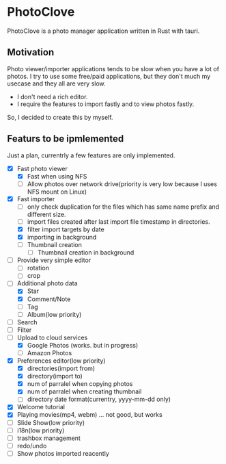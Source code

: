 # PhotoClove

PhotoClove is a photo manager application written in Rust with tauri.

## Motivation

Photo viewer/importer applications tends to be slow when you have a lot of photos.
I try to use some free/paid applications, but they don't much my usecase and they all are very slow.

- I don't need a rich editor.
- I require the features to import fastly and to view photos fastly.

So, I decided to create this by myself.

## Featurs to be ipmlemented

Just a plan, currentrly a few features are only implemented.

- [x] Fast photo viewer
  - [x] Fast when using NFS
  - [ ] Allow photos over network drive(priority is very low because I uses NFS mount on Linux)
- [x] Fast importer
  - [ ] only check duplication for the files which has same name prefix and different size.
  - [ ] import files created after last import file timestamp in directories.
  - [x] filter import targets by date
  - [x] importing in background
  - [ ] Thumbnail creation
     - [ ] Thumbnail creation in background
- [ ] Provide very simple editor
  - [ ] rotation
  - [ ] crop
- [ ] Additional photo data
  - [x] Star
  - [x] Comment/Note
  - [ ] Tag
  - [ ] Album(low priority)
- [ ] Search
- [ ] Filter
- [ ] Upload to cloud services
  - [x] Google Photos (works. but in progress)
  - [ ] Amazon Photos
- [x] Preferences editor(low priority)
  - [x] directories(import from)
  - [x] directory(import to)
  - [x] num of parralel when copying photos
  - [x] num of parralel when creating thumbnail
  - [ ] directory date format(currentry, yyyy-mm-dd only)
- [x] Welcome tutorial
- [x] Playing movies(mp4, webm) ... not good, but works
- [ ] Slide Show(low priority)
- [ ] i18n(low priority)
- [ ] trashbox management
- [ ] redo/undo
- [ ] Show photos imported reacently
